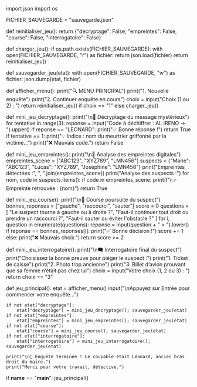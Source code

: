import json
import os

FICHIER_SAUVEGARDE = "sauvegarde.json"

def reinitialiser_jeu():
    return {"decryptage": False, "empreintes": False, "course": False, "interrogatoire": False}

def charger_jeu():
    if os.path.exists(FICHIER_SAUVEGARDE):
        with open(FICHIER_SAUVEGARDE, "r") as fichier:
            return json.load(fichier)
    return reinitialiser_jeu()

def sauvegarder_jeu(etat):
    with open(FICHIER_SAUVEGARDE, "w") as fichier:
        json.dump(etat, fichier)

def afficher_menu():
    print("🔍 MENU PRINCIPAL")
    print("1. Nouvelle enquête")
    print("2. Continuer enquête en cours")
    choix = input("Choix (1 ou 2) : ")
    return reinitialiser_jeu() if choix == "1" else charger_jeu()

def mini_jeu_decryptage():
    print("\n🔐 Décryptage du message mystérieux")
    for tentative in range(3):
        reponse = input("Code à déchiffrer : AL IRENO → ").upper()
        if reponse == "LEONARD":
            print("✅ Bonne réponse !")
            return True
        if tentative == 1:
            print("💡 Indice : nom du meurtrier griffonné par la victime...")
        print("❌ Mauvais code.")
    return False

def mini_jeu_empreintes():
    print("\n🧬 Analyse des empreintes digitales")
    empreintes_scene = ["ABC123", "XYZ789", "LMN456"]
    suspects = {"Marie": "ABC123", "Lucas": "XYZ789", "Joséphine": "LMN456"}
    print("Empreintes détectées :", ", ".join(empreintes_scene))
    print("Analyse des suspects :")
    for nom, code in suspects.items():
        if code in empreintes_scene:
            print(f"👉 Empreinte retrouvée : {nom}")
    return True

def mini_jeu_course():
    print("\n🏃 Course poursuite du suspect")
    bonnes_reponses = ["gauche", "raccourci", "sauter"]
    score = 0
    questions = [
        "Le suspect tourne à gauche ou à droite ?",
        "Faut-il continuer tout droit ou prendre un raccourci ?",
        "Faut-il sauter ou éviter l'obstacle ?"
    ]
    for i, question in enumerate(questions):
        reponse = input(question + " > ").lower()
        if reponse == bonnes_reponses[i]:
            print("✅ Bonne décision !")
            score += 1
        else:
            print("❌ Mauvais choix.")
    return score >= 2

def mini_jeu_interrogatoire():
    print("\n🗨️ Interrogatoire final du suspect")
    print("Choisissez la bonne preuve pour piéger le suspect :")
    print("1. Ticket de caisse")
    print("2. Photo trop ancienne")
    print("3. Billet d’avion prouvant que sa femme n’était pas chez lui")
    choix = input("Votre choix (1, 2 ou 3) : ")
    return choix == "3"

def jeu_principal():
    etat = afficher_menu()
    input("\nAppuyez sur Entrée pour commencer votre enquête...")

    if not etat["decryptage"]:
        etat["decryptage"] = mini_jeu_decryptage(); sauvegarder_jeu(etat)
    if not etat["empreintes"]:
        etat["empreintes"] = mini_jeu_empreintes(); sauvegarder_jeu(etat)
    if not etat["course"]:
        etat["course"] = mini_jeu_course(); sauvegarder_jeu(etat)
    if not etat["interrogatoire"]:
        etat["interrogatoire"] = mini_jeu_interrogatoire(); sauvegarder_jeu(etat)

    print("\n🎉 Enquête terminée ! Le coupable était Léonard, ancien bras droit du maire.")
    print("Merci pour votre travail, détective.")

if __name__ == "__main__":
    jeu_principal()

